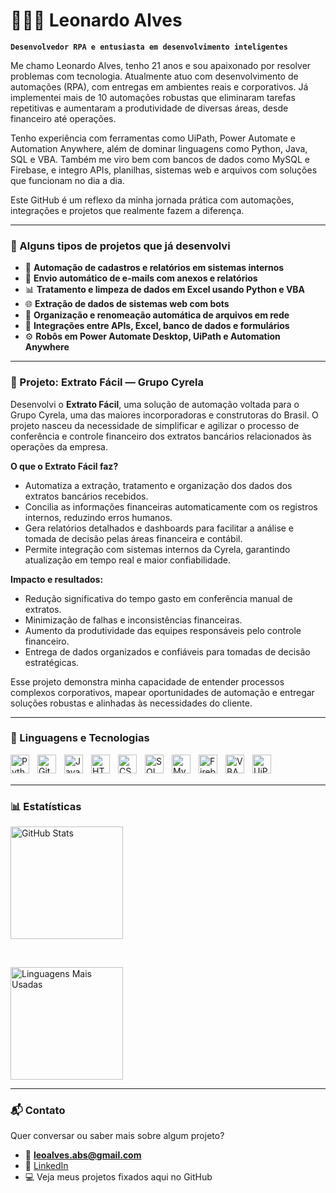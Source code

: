 # 👨🏻‍💻 Leonardo Alves

**`Desenvolvedor RPA e entusiasta em desenvolvimento inteligentes`**

Me chamo Leonardo Alves, tenho 21 anos e sou apaixonado por resolver problemas com tecnologia. Atualmente atuo com desenvolvimento de automações (RPA), com entregas em ambientes reais e corporativos. Já implementei mais de 10 automações robustas que eliminaram tarefas repetitivas e aumentaram a produtividade de diversas áreas, desde financeiro até operações.

Tenho experiência com ferramentas como UiPath, Power Automate e Automation Anywhere, além de dominar linguagens como Python, Java, SQL e VBA. Também me viro bem com bancos de dados como MySQL e Firebase, e integro APIs, planilhas, sistemas web e arquivos com soluções que funcionam no dia a dia.

Este GitHub é um reflexo da minha jornada prática com automações, integrações e projetos que realmente fazem a diferença.

---

### 🚀 Alguns tipos de projetos que já desenvolvi

- 🔁 **Automação de cadastros e relatórios em sistemas internos**  
- 📨 **Envio automático de e-mails com anexos e relatórios**  
- 📊 **Tratamento e limpeza de dados em Excel usando Python e VBA**  
- 🌐 **Extração de dados de sistemas web com bots**  
- 📁 **Organização e renomeação automática de arquivos em rede**  
- 🔗 **Integrações entre APIs, Excel, banco de dados e formulários**  
- ⚙️ **Robôs em Power Automate Desktop, UiPath e Automation Anywhere**

---

### 🏢 Projeto: Extrato Fácil — Grupo Cyrela

Desenvolvi o **Extrato Fácil**, uma solução de automação voltada para o Grupo Cyrela, uma das maiores incorporadoras e construtoras do Brasil. O projeto nasceu da necessidade de simplificar e agilizar o processo de conferência e controle financeiro dos extratos bancários relacionados às operações da empresa.

**O que o Extrato Fácil faz?**

- Automatiza a extração, tratamento e organização dos dados dos extratos bancários recebidos.  
- Concilia as informações financeiras automaticamente com os registros internos, reduzindo erros humanos.  
- Gera relatórios detalhados e dashboards para facilitar a análise e tomada de decisão pelas áreas financeira e contábil.  
- Permite integração com sistemas internos da Cyrela, garantindo atualização em tempo real e maior confiabilidade.

**Impacto e resultados:**

- Redução significativa do tempo gasto em conferência manual de extratos.  
- Minimização de falhas e inconsistências financeiras.  
- Aumento da produtividade das equipes responsáveis pelo controle financeiro.  
- Entrega de dados organizados e confiáveis para tomadas de decisão estratégicas.

Esse projeto demonstra minha capacidade de entender processos complexos corporativos, mapear oportunidades de automação e entregar soluções robustas e alinhadas às necessidades do cliente.

---

### 🤖 Linguagens e Tecnologias

<img align="left" alt="Python" title="Python" width="30px" style="padding-right: 10px;" src="https://cdn.jsdelivr.net/gh/devicons/devicon/icons/python/python-original.svg" />
<img align="left" alt="Git" title="Git" width="30px" style="padding-right: 10px;" src="https://cdn.jsdelivr.net/gh/devicons/devicon/icons/git/git-original.svg" />
<img align="left" alt="Java" title="Java" width="30px" style="padding-right: 10px;" src="https://cdn.jsdelivr.net/gh/devicons/devicon/icons/java/java-original.svg" />
<img align="left" alt="HTML" title="HTML" width="30px" style="padding-right: 10px;" src="https://cdn.jsdelivr.net/gh/devicons/devicon/icons/html5/html5-original.svg" />
<img align="left" alt="CSS" title="CSS" width="30px" style="padding-right: 10px;" src="https://cdn.jsdelivr.net/gh/devicons/devicon/icons/css3/css3-original.svg" />
<img align="left" alt="SQL" title="SQL" width="30px" style="padding-right: 10px;" src="https://img.icons8.com/ios-filled/50/4a90e2/sql.png" />
<img align="left" alt="MySQL" title="MySQL" width="30px" style="padding-right: 10px;" src="https://cdn.jsdelivr.net/gh/devicons/devicon/icons/mysql/mysql-original.svg" />
<img align="left" alt="Firebase" title="Firebase" width="30px" style="padding-right: 10px;" src="https://img.icons8.com/color/48/firebase.png" />
<img align="left" alt="VBA" title="VBA" width="30px" style="padding-right: 10px;" src="https://img.icons8.com/color/48/microsoft-excel-2019--v1.png" />
<img align="left" alt="UiPath" title="UiPath" width="30px" style="padding-right: 10px;" src="https://img.icons8.com/color/48/uipath.png" />

<br/><br/>

---

### 📊 Estatísticas

<img 
    alt="GitHub Stats" 
    height="180" 
    src="https://github-readme-stats.vercel.app/api?username=Leonardoabs&show_icons=true&theme=tokyonight&include_all_commits=true&locale=pt-br" 
/>

<br/>

<img 
    alt="Linguagens Mais Usadas" 
    height="180" 
    src="https://github-readme-stats.vercel.app/api/top-langs/?username=Leonardoabs&theme=tokyonight&layout=compact&custom_title=Tecnologias&langs_count=8" 
/>

---


### 📬 Contato

Quer conversar ou saber mais sobre algum projeto?

- 📧 **leoalves.abs@gmail.com**  
- 💼 [LinkedIn](https://www.linkedin.com/in/leonardoabs/)  
- 💻 Veja meus projetos fixados aqui no GitHub

